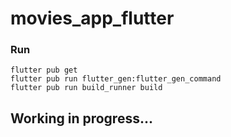 # movies_app_flutter


### Run 
```
flutter pub get
flutter pub run flutter_gen:flutter_gen_command
flutter pub run build_runner build
```

## Working in progress...
